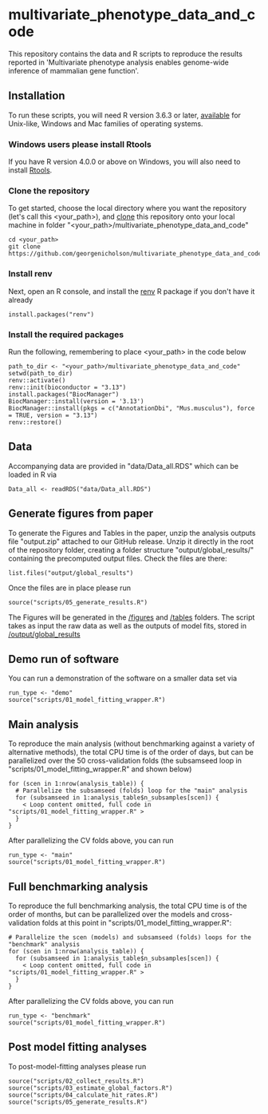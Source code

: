 # multivariate_phenotype_data_and_code

This repository contains the data and R scripts to reproduce the results reported 
in 'Multivariate phenotype analysis enables genome-wide inference of mammalian gene function'. 

## Installation

To run these scripts, you will need R version 3.6.3 or later, [available](https://www.r-project.org/) for Unix-like, Windows and Mac families of operating systems.

### Windows users please install Rtools
If you have R version 4.0.0 or above on Windows, you will also need to install 
[Rtools](https://cran.r-project.org/bin/windows/Rtools/). 

### Clone the repository
To get started, choose the local directory where you want the repository (let's call this <your_path>), and [clone](https://git-scm.com/book/en/v2/Git-Basics-Getting-a-Git-Repository)
this repository onto your local machine in folder "<your_path>/multivariate_phenotype_data_and_code"
```
cd <your_path>
git clone https://github.com/georgenicholson/multivariate_phenotype_data_and_code.git
```
### Install renv

Next, open an R console, and install the 
[renv](https://rstudio.github.io/renv/index.html) R package if you don't have it 
already
```
install.packages("renv")
```
###  Install the required packages
Run the following, remembering to place <your_path> in the code below
```
path_to_dir <- "<your_path>/multivariate_phenotype_data_and_code"
setwd(path_to_dir)
renv::activate()
renv::init(bioconductor = "3.13")
install.packages("BiocManager")
BiocManager::install(version = '3.13')
BiocManager::install(pkgs = c("AnnotationDbi", "Mus.musculus"), force = TRUE, version = "3.13")
renv::restore()
```

## Data

Accompanying data are provided in "data/Data_all.RDS" which can be loaded in R via
```
Data_all <- readRDS("data/Data_all.RDS")
```

## Generate figures from paper

To generate the Figures and Tables in the paper, unzip the analysis outputs file "output.zip" attached to our GitHub release. Unzip it directly in the root of the repository folder, creating a folder structure "output/global_results/" containing the precomputed output files. Check the files are there:
```
list.files("output/global_results")
```
Once the files are in place please run
```
source("scripts/05_generate_results.R")
```
The Figures will be generated in the [/figures](figures) and [/tables](tables) folders. The script takes as input the raw data as well as the outputs of model fits, stored in [/output/global_results](output/global_results)

## Demo run of software

You can run a demonstration of the software on a smaller data set via
```
run_type <- "demo"
source("scripts/01_model_fitting_wrapper.R")
```
## Main analysis

To reproduce the main analysis (without benchmarking against a variety of alternative methods), the total CPU time is of the order of days, but can be parallelized over the 50 cross-validation folds (the subsamseed loop in "scripts/01_model_fitting_wrapper.R" and shown below)
```
for (scen in 1:nrow(analysis_table)) {
  # Parallelize the subsamseed (folds) loop for the "main" analysis
  for (subsamseed in 1:analysis_table$n_subsamples[scen]) {
    < Loop content omitted, full code in "scripts/01_model_fitting_wrapper.R" >
  }
}
```
After parallelizing the CV folds above, you can run 
```
run_type <- "main"
source("scripts/01_model_fitting_wrapper.R")
```

## Full benchmarking analysis

To reproduce the full benchmarking analysis, the total CPU time is of the order of months, but can be parallelized over the models and cross-validation folds at this point in "scripts/01_model_fitting_wrapper.R":
```
# Parallelize the scen (models) and subsamseed (folds) loops for the "benchmark" analysis
for (scen in 1:nrow(analysis_table)) {
  for (subsamseed in 1:analysis_table$n_subsamples[scen]) {
    < Loop content omitted, full code in "scripts/01_model_fitting_wrapper.R" >
  }
}
```
After parallelizing the CV folds above, you can run 
```
run_type <- "benchmark"
source("scripts/01_model_fitting_wrapper.R")
```

## Post model fitting analyses

To post-model-fitting analyses please run
```
source("scripts/02_collect_results.R")
source("scripts/03_estimate_global_factors.R")
source("scripts/04_calculate_hit_rates.R")
source("scripts/05_generate_results.R")

```


## 
